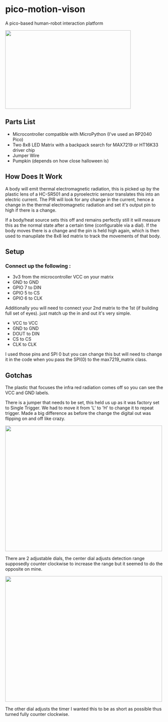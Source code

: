 # pico-motion-vison
 A pico-based human-robot interaction platform
 
 
<img src="https://user-images.githubusercontent.com/54982599/228587986-6ad4d1ca-18b1-4376-b3a4-323dcc04c5e6.gif" width="400" height="250">


## Parts List
- Microcontroller compatible with MicroPython (I've used an RP2040 Pico)
- Two 8x8 LED Matrix with a backpack search for MAX7219 or HT16K33 driver chip
- Jumper Wire
- Pumpkin (depends on how close halloween is)

## How Does It Work
<p>
A body will emit thermal electromagnetic radiation, this is picked up by the plastic lens of a HC-SR501 and a pyroelectric sensor translates this into an electric current. The PIR will look for any change in the current, hence a change in the thermal electromagnetic radiation and set it's output pin to high if there is a change.
</p>
<p>
If a body/heat source sets this off and remains perfectly still it will measure this as the normal state after a certain time (configurable via a dial). If the body moves there is a change and the pin is held high again, which is then used to manupilate the 8x8 led matrix to track the movements of that body.
</p>

## Setup

### Connect up the following :

- 3v3 from the microcontroller VCC on your matrix
- GND to GND
- GPIO 7 to DIN
- GPIO 5 to CS
- GPIO 6 to CLK

Additionally you will need to connect your 2nd matrix to the 1st (if building full set of eyes). just match up the in and out it's very simple.

- VCC to VCC
- GND to GND
- DOUT to DIN
- CS to CS
- CLK to CLK

I used those pins and SPI 0 but you can change this but will need to change it in the code when you pass the SPI(0) to the max7219_matrix class.

## Gotchas

The plastic that focuses the infra red radiation comes off so you can see the VCC and GND labels.

There is a jumper that needs to be set, this held us up as it was factory set to Single Trigger. We had to move it from 'L' to 'H' to change it to repeat trigger. Made a big difference as before the change the digital out was flipping on and off like crazy.

<img src="https://user-images.githubusercontent.com/54982599/228584192-659a1f08-6603-4d6e-8ad1-143a6fc7e367.jpg" width='500' height='400'>

There are 2 adjustable dials, the center dial adjusts detection range supposedly counter clockwise to increase the range but it seemed to do the opposite on mine.

<img src="https://user-images.githubusercontent.com/54982599/228584667-90c00bb3-d3c8-4b1a-922d-f884d8fe4288.jpg" width='500' height='400'>

The other dial adjusts the timer I wanted this to be as short as possible thus turned fully counter clockwise.

